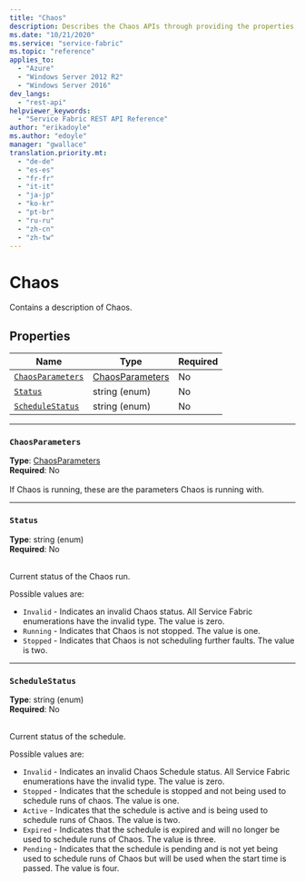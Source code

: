 ```yaml
---
title: "Chaos"
description: Describes the Chaos APIs through providing the properties, parameters, statuses, and values of Chaos.
ms.date: "10/21/2020"
ms.service: "service-fabric"
ms.topic: "reference"
applies_to: 
  - "Azure"
  - "Windows Server 2012 R2"
  - "Windows Server 2016"
dev_langs: 
  - "rest-api"
helpviewer_keywords: 
  - "Service Fabric REST API Reference"
author: "erikadoyle"
ms.author: "edoyle"
manager: "gwallace"
translation.priority.mt: 
  - "de-de"
  - "es-es"
  - "fr-fr"
  - "it-it"
  - "ja-jp"
  - "ko-kr"
  - "pt-br"
  - "ru-ru"
  - "zh-cn"
  - "zh-tw"
---
```

# Chaos

Contains a description of Chaos.


## Properties
| Name | Type | Required |
| --- | --- | --- |
| [`ChaosParameters`](#chaosparameters) | [ChaosParameters](sfclient-model-chaosparameters.md) | No |
| [`Status`](#status) | string (enum) | No |
| [`ScheduleStatus`](#schedulestatus) | string (enum) | No |

____
### `ChaosParameters`
__Type__: [ChaosParameters](sfclient-model-chaosparameters.md) <br/>
__Required__: No<br/>
<br/>
If Chaos is running, these are the parameters Chaos is running with.

____
### `Status`
__Type__: string (enum) <br/>
__Required__: No<br/>
<br/>


Current status of the Chaos run.


Possible values are: 

  - `Invalid` - Indicates an invalid Chaos status. All Service Fabric enumerations have the invalid type. The value is zero.
  - `Running` - Indicates that Chaos is not stopped. The value is one.
  - `Stopped` - Indicates that Chaos is not scheduling further faults. The value is two.



____
### `ScheduleStatus`
__Type__: string (enum) <br/>
__Required__: No<br/>
<br/>


Current status of the schedule.


Possible values are: 

  - `Invalid` - Indicates an invalid Chaos Schedule status. All Service Fabric enumerations have the invalid type. The value is zero.
  - `Stopped` - Indicates that the schedule is stopped and not being used to schedule runs of chaos. The value is one.
  - `Active` - Indicates that the schedule is active and is being used to schedule runs of Chaos. The value is two.
  - `Expired` - Indicates that the schedule is expired and will no longer be used to schedule runs of Chaos. The value is three.
  - `Pending` - Indicates that the schedule is pending and is not yet being used to schedule runs of Chaos but will be used when the start time is passed. The value is four.


